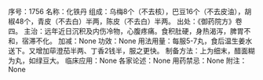 序号：1756
名称：化铁丹
组成：乌梅8个（不去核），巴豆16个（不去皮油），胡椒48个，青皮（不去白）半两，陈皮（不去白）半两。
出处：《御药院方》卷四。
主治：远年近日沉积及内伤冷物，心腹疼痛。食积肚硬，身热渴泻，脾胃不和，宿滞不化。
加减：None
功效：None
用法用量：每服5-7丸，食后温生姜水送下。又增加荜澄茄半两、丁香2钱半，服之更快。
制备方法：上为细末，醋面糊为丸，如绿豆大。
临床应用：None
各家论述：None
用药禁忌：None
附注：None
